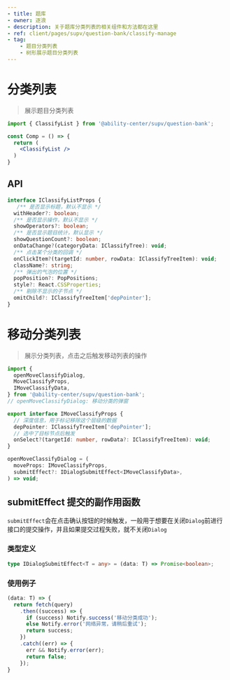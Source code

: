 ```yaml
---
- title: 题库
- owner: 逐浪
- description: 关于题库分类列表的相关组件和方法都在这里
- ref: client/pages/supv/question-bank/classify-manage
- tag:
    - 题目分类列表
    - 树形展示题目分类列表
---
```


# 分类列表

> 展示题目分类列表

```jsx
import { ClassifyList } from '@ability-center/supv/question-bank';

const Comp = () => {
  return (
    <ClassifyList />
  )
}
```

## API

```typescript
interface IClassifyListProps {
   /** 是否显示标题，默认不显示 */
  withHeader?: boolean;
  /** 是否显示操作，默认不显示 */
  showOperators?: boolean;
  /** 是否显示题目统计，默认显示 */
  showQuestionCount?: boolean;
  onDataChange?(categoryData: IClassifyTree): void;
  /** 点击某个分类的回调 */
  onClickItem?(targetId: number, rowData: IClassifyTreeItem): void;
  className?: string;
  /** 弹出的气泡的位置 */
  popPosition?: PopPositions;
  style?: React.CSSProperties;
  /** 剔除不显示的子节点 */
  omitChild?: IClassifyTreeItem['depPointer'];
}
```

# 移动分类列表

> 展示分类列表，点击之后触发移动列表的操作

```typescript
import {
  openMoveClassifyDialog,
  MoveClassifyProps,
  IMoveClassifyData,
} from '@ability-center/supv/question-bank';
// openMoveClassifyDialog: 移动分类的弹窗

export interface IMoveClassifyProps {
  // 深度信息，用于标记移除这个层级的数据
  depPointer: IClassifyTreeItem['depPointer'];
  // 选中了目标节点后触发
  onSelect?(targetId: number, rowData?: IClassifyTreeItem): void;
}

openMoveClassifyDialog = (
  moveProps: IMoveClassifyProps,
  submitEffect?: IDialogSubmitEffect<IMoveClassifyData>,
) => void;
```

## submitEffect 提交的副作用函数

`submitEffect`会在点击确认按钮的时候触发，一般用于想要在关闭`Dialog`前进行接口的提交操作，并且如果提交过程失败，就不关闭`Dialog`

### 类型定义

```typescript
type IDialogSubmitEffect<T = any> = (data: T) => Promise<boolean>;
```

### 使用例子

```typescript
(data: T) => {
  return fetch(query)
    .then((success) => {
      if (success) Notify.success('移动分类成功');
      else Notify.error('网络异常，请稍后重试');
      return success;
    })
    .catch((err) => {
      err && Notify.error(err);
      return false;
    });
}
```
